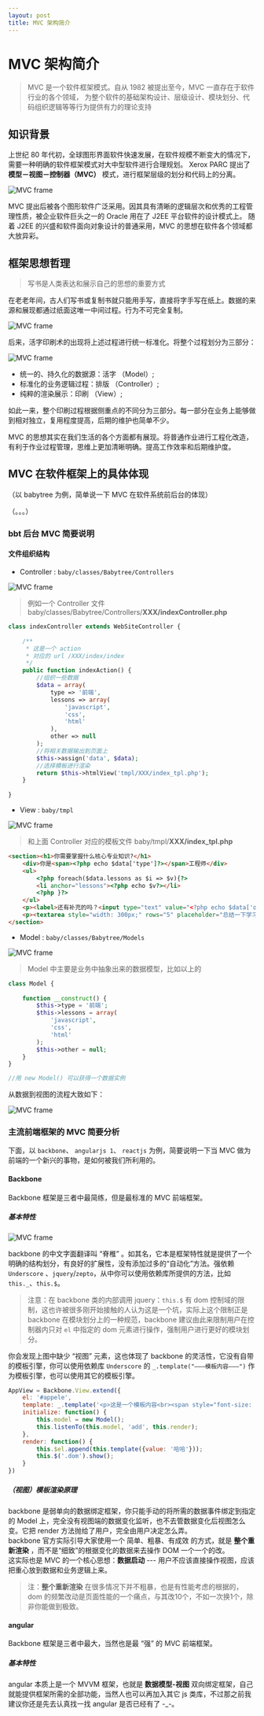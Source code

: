 ```yaml
---
layout: post
title: MVC 架构简介
---
```


# MVC 架构简介

> MVC 是一个软件框架模式。自从 1982 被提出至今，MVC 一直存在于软件行业的各个领域，
为整个软件的基础架构设计、层级设计、模块划分、代码组织逻辑等等行为提供有力的理论支持

## 知识背景

上世纪 80 年代初，全球图形界面软件快速发展，在软件规模不断变大的情况下，需要一种明确的软件框架模式对大中型软件进行合理规划。
Xerox PARC 提出了 **模型－视图－控制器（MVC）** 模式，进行框架层级的划分和代码上的分离。

![MVC frame](/img/mvc/1.png)

MVC 提出后被各个图形软件广泛采用。因其具有清晰的逻辑层次和优秀的工程管理性质，被企业软件巨头之一的 Oracle 用在了 J2EE 平台软件的设计模式上。
随着 J2EE 的兴盛和软件面向对象设计的普通采用，MVC 的思想在软件各个领域都大放异彩。

## 框架思想哲理

> 写书是人类表达和展示自己的思想的重要方式

在老老年间，古人们写书或复制书就只能用手写，直接将字手写在纸上。数据的来源和展现都通过纸面这唯一中间过程。行为不可完全复制。

![MVC frame](/img/mvc/2.jpg)

后来，活字印刷术的出现将上述过程进行统一标准化。将整个过程划分为三部分： 

![MVC frame](/img/mvc/3.jpg)

* 统一的、持久化的数据源：活字 （Model）;
* 标准化的业务逻辑过程：排版 （Controller）;
* 纯粹的渲染展示：印刷 （View）;

如此一来，整个印刷过程根据侧重点的不同分为三部分。每一部分在业务上能够做到相对独立，复用程度提高，后期的维护也简单不少。

MVC 的思想其实在我们生活的各个方面都有展现。将普通作业进行工程化改造，有利于作业过程管理，思维上更加清晰明确。提高工作效率和后期维护度。

## MVC 在软件框架上的具体体现

（以 babytree 为例，简单说一下 MVC 在软件系统前后台的体现）

（。。。）

### bbt 后台 MVC 简要说明

#### 文件组织结构

* Controller : `baby/classes/Babytree/Controllers`

![MVC frame](/img/mvc/5.png)

> 例如一个 Controller 文件 baby/classes/Babytree/Controllers/**XXX/indexController.php**  

~~~php  
class indexController extends WebSiteController {
    
    /**
     * 这是一个 action 
     * 对应的 url /XXX/index/index
     */
    public function indexAction() {
        //组织一些数据
        $data = array(
            type => '前端',
            lessons => array(
                'javascript',
                'css',
                'html'
            ),
            other => null
        );
        //将相关数据输出到页面上
        $this->assign('data', $data);
        //选择模板进行渲染
        return $this->htmlView('tmpl/XXX/index_tpl.php');
    }
    
}
~~~

* View : `baby/tmpl`

![MVC frame](/img/mvc/4.png)

> 和上面 Controller 对应的模板文件 baby/tmpl/**XXX/index_tpl.php**  

~~~html
<section><h1>你需要掌握什么核心专业知识?</h1>
    <div>你是<span><?php echo $data['type']?></span>工程师</div>
    <ul>
        <?php foreach($data.lessons as $i => $v){?>
        <li anchor="lessons"><?php echo $v?></li>
        <?php }?>
    </ul>
    <p><label>还有补充的吗？<input type="text" value="<?php echo $data['other']?>"></label></p>
    <p><textarea style="width: 300px;" rows="5" placeholder="总结一下学习计划">总结一下吧</textarea></p>
</section>
~~~

* Model : `baby/classes/Babytree/Models`

![MVC frame](/img/mvc/6.png)

> Model 中主要是业务中抽象出来的数据模型，比如以上的

~~~php
class Model {
    
    function __construct() {
        $this->type = '前端';
        $this->lessons = array(
            'javascript',
            'css',
            'html'
        );
        $this->other = null;
    }
}

//用 new Model() 可以获得一个数据实例
~~~

从数据到视图的流程大致如下：

![MVC frame](/img/mvc/lichen.png)

### 主流前端框架的 MVC 简要分析

下面，以 `backbone`、 `angularjs 1`、 `reactjs` 为例，简要说明一下当 MVC 做为前端的一个新兴的事物，是如何被我们所利用的。

#### Backbone

Backbone 框架是三者中最简练，但是最标准的 MVC 前端框架。

##### 基本特性

![MVC frame](/img/mvc/backbone.png)

backbone 的中文字面翻译叫 “脊椎” 。如其名，它本是框架特性就是提供了一个明确的结构划分，有良好的扩展性，没有添加过多的“自动化”方法。强依赖 `Underscore` 、`jquery`/`zepto`，从中你可以使用依赖库所提供的方法，比如`this._`、`this.$`。

> 注意：在 backbone 类的内部调用 jquery：`this.$` 有 dom 控制域的限制，这也许被很多刚开始接触的人认为这是一个坑，实际上这个限制正是 backbone 在模块划分上的一种规范，backbone 建议由此来限制用户在控制器内只对 `el` 中指定的 dom 元素进行操作，强制用户进行更好的模块划分。

你会发现上图中缺少 “视图” 元素，这也体现了 backbone 的灵活性，它没有自带的模板引擎，你可以使用依赖库 `Underscore` 的 `_.template("———模板内容———")` 作为模板引擎，也可以使用其它的模板引擎。

~~~javascript
AppView = Backbone.View.extend({
    el: '#appele',
    template: _.template('<p>这是一个模板内容<br><span style="font-size: 30px;"><%=value%></span></p>'),
    initialize: function() {
        this.model = new Model();
        this.listenTo(this.model, 'add', this.render);
    },
    render: function() {
        this.$el.append(this.template({value: '哈哈'}));
        this.$('.dom').show();
    }
})
~~~

##### （视图）模板渲染原理

backbone 是弱单向的数据绑定框架，你只能手动的将所需的数据事件绑定到指定的 Model 上，完全没有视图端的数据变化监听，也不去管数据变化后视图怎么变。它把 render 方法抛给了用户，完全由用户决定怎么弄。  
backbone 官方实际引导大家使用一个 简单、粗暴、有成效 的方式，就是 **整个重新渲染** ，而不是“细致”的根据变化的数据来去操作 DOM 一个一个的改。  
这实际也是 MVC 的一个核心思想：**数据启动** --- 用户不应该直接操作视图，应该把重心放到数据和业务逻辑上来。

> 注：**整个重新渲染** 在很多情况下并不粗暴，也是有性能考虑的根据的，dom 的频繁改动是页面性能的一个痛点，与其改10个，不如一次换1个，除非你能做到极致。

#### angular

Backbone 框架是三者中最大，当然也是最 “强” 的 MVC 前端框架。

##### 基本特性

angular 本质上是一个 MVVM 框架，也就是 **数据模型-视图** 双向绑定框架，自己就能提供框架所需的全部功能，当然人也可以再加入其它 js 类库，不过那之前我建议你还是先去认真找一找 angular 是否已经有了 -_-。





